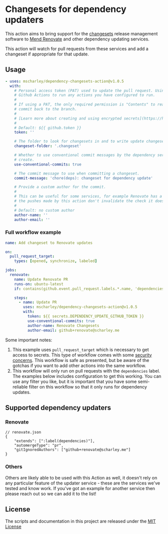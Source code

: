 # Changesets for dependency updaters

This action aims to bring support for the [changesets][changesets] release management software to [Mend
Renovate][renovate] and other dependency updating services.

This action will watch for pull requests from these services and add a changeset if appropriate for that update.

## Usage

```yaml
- uses: mscharley/dependency-changesets-action@v1.0.5
  with:
    # Personal access token (PAT) used to update the pull request. Using a PAT is highly recommended as it will allow
    # Github Actions to run any actions you have configured to run.
    #
    # If using a PAT, the only required permission is "Contents" to read the contents of the PR and potentially push a
    # commit back to the branch.
    #
    # [Learn more about creating and using encrypted secrets](https://help.github.com/en/actions/automating-your-workflow-with-github-actions/creating-and-using-encrypted-secrets)
    #
    # Default: ${{ github.token }}
    token: ''

    # The folder to look for changesets in and to write update changesets into.
    changeset-folder: '.changeset'

    # Whether to use conventional commit messages by the dependency service to determine the type of changeset to
    # create.
    use-conventional-commits: true

    # The commit message to use when committing a changeset.
    commit-message: 'chore(deps): changeset for dependency update'

    # Provide a custom author for the commit.
    #
    # This can be useful for some services, for example Renovate has a configuration to ignore certain authors so that
    # the pushes made by this action don't invalidate the check it does that no extra commits have been added to the PR.
    #
    # Default: no custom author
    author-name: ''
    author-email: ''
```

### Full workflow example

```yaml
name: Add changeset to Renovate updates

on:
  pull_request_target:
    types: [opened, synchronize, labeled]

jobs:
  renovate:
    name: Update Renovate PR
    runs-on: ubuntu-latest
    if: contains(github.event.pull_request.labels.*.name, 'dependencies')

    steps:
      - name: Update PR
        uses: mscharley/dependency-changesets-action@v1.0.5
        with:
          token: ${{ secrets.DEPENDENCY_UPDATE_GITHUB_TOKEN }}
          use-conventional-commits: true
          author-name: Renovate Changesets
          author-email: github+renovate@scharley.me
```

Some important notes:

1. This example uses `pull_request_target` which is necessary to get access to secrets. This type of workflow comes with
   some [security concerns][gh-pull_request_target]. This workflow is safe as presented, but be aware of the gotchas if
   you want to add other actions into the same workflow.
1. This workflow will only run on pull requests with the `dependencies` label. The examples below includes configuration
   to get this working. You can use any filter you like, but it is important that you have some semi-reliable filter on
   this workflow so that it only runs for dependency updates.

## Supported dependency updaters

### Renovate

```jsonc
// renovate.json
{
	"extends": [":label(dependencies)"],
	"automergeType": "pr",
	"gitIgnoredAuthors": ["github+renovate@scharley.me"]
}
```

### Others

Others are likely able to be used with this Action as well, it doesn't rely on any particular feature of the updater
service - these are the services we've tested and know work. If you've got an example for another service then please
reach out so we can add it to the list!

## License

The scripts and documentation in this project are released under the [MIT License][license]

[changesets]: https://github.com/changesets/changesets#readme
[renovate]: https://github.com/apps/renovate
[gh-pull_request_target]: https://securitylab.github.com/research/github-actions-preventing-pwn-requests/
[license]: https://github.com/mscharley/dependency-changesets-action/blob/main/LICENSE
